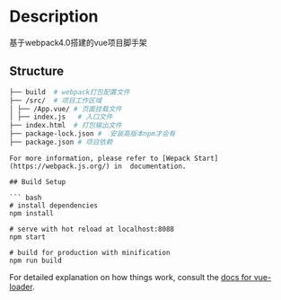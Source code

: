 # Description

基于webpack4.0搭建的vue项目脚手架

## Structure
```bash
├── build  # webpack打包配置文件
├── /src/  # 项目工作区域
│ ├── /App.vue/ # 页面挂载文件
│ ├── index.js   # 入口文件
├── index.html  # 打包输出文件
├── package-lock.json #  安装高版本npm才会有
├── package.json # 项目依赖
```

```
For more information, please refer to [Wepack Start](https://webpack.js.org/) in  documentation.

## Build Setup

``` bash
# install dependencies
npm install

# serve with hot reload at localhost:8088
npm start

# build for production with minification
npm run build
```

For detailed explanation on how things work, consult the [docs for vue-loader](http://vuejs.github.io/vue-loader).
